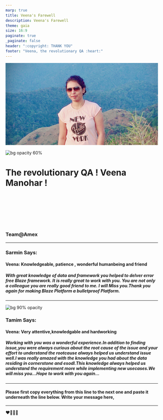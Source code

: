 ```yaml
---
marp: true
title: Veena's Farewell
description: Veena's Farewell
theme: gaia
size: 16:9
paginate: true
_paginate: false
header: ":copyright: THANK YOU"
footer: "Veena, the revolutionary QA :heart:"
---
```

![bg 50%](image/veena.jpeg)

![bg opacity 60%](http://img.picturequotes.com/2/542/541515/goodbye-quote-1.jpg)

# <!--fit--> The revolutionary QA ! **Veena Manohar** ! 

<br /> <br />
<br/><br/>
<br/><br/>

### Team@Amex

<!-- This is presenter note. You can write down notes through HTML comment. -->
---


### Sarmin Says:
#### Veena: Knowledgeable, patience , wonderful humanbeing and friend 
#####  With great knowledge of data and framework you helped to delver error free Blaze framework. It is really great to work with you. You are not only a colleague you are really good friend to me. I will Miss you.Thank you again for making Blaze Platform a bulletproof Platform. 


<!-- _class: lead -->

<style scoped> { font-size:24px;}</style>
---
![bg 90% opacity ](https://previews.123rf.com/images/drawlab19/drawlab191610/drawlab19161000031/67735421-vektor-hand-gezeichnete-meisterskizze-sportler-oder-fu%C3%9Fballspieler-der-in-der-hand-mit-siegescup-auf.jpg)

### Tamim Says:
#### Veena: Very attentive,knowledgable and hardworking 
##### Working with you was a wonderful experience.In addition to finding issue,you were always curious about the root cause of the issue and your effort to understand the rootcause always helped us understand issue well.I was really amazed with the knowledge you had about the data residing in cornerstone and esodl.This knowledge always helped us understand the requirement more while implementing new usecases.We will miss you...Hope to work with you again... 


---

#### Please first copy everything from this line to the next one and paste it underneath the line below. Write your message here, 
---
:heart::purple_heart::green_heart::blue_heart:
